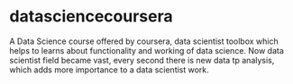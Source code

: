 # datasciencecoursera
A Data Science course offered by coursera, data scientist toolbox which helps to learns about functionality and working of data science.
Now data scientist field became vast, every second there is new data tp analysis, which adds more importance to a data scientist work.   
